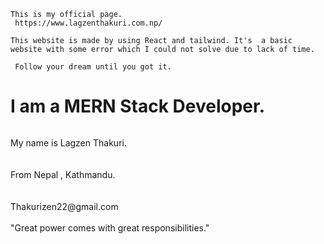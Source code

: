     This is my official page.
     https://www.lagzenthakuri.com.np/

    This website is made by using React and tailwind. It's  a basic website with some error which I could not solve due to lack of time.   

     Follow your dream until you got it.

 <div className="grid grid-cols-1 xl:grid-cols-2 justify-center items-center text-center m-2.5  dark:bg-stone-950	 dark:text-white ">
        <div>
        <h1 className="font-bold font-mono text-2xl">I am a MERN Stack Developer.</h1>
        </div>
        <div className=" rounded-full sm:border grid grid-cols-1 sm:grid-cols-2  p-4 m-2.5 hover:ring-2  dark:bg-stone-950	 dark:text-white">
          <img src={profile} alt=""  className=" flex  h-64 hover:ring-4 rounded-full hover:shadow-2xl  dark:bg-stone-950	" />
            <p className="font-mono text-xl mr-10 mt-4  dark:bg-stone-950	">My name is 
            <span className="font-bold"> Lagzen Thakuri.</span> 
             <br /> <br /> <br />
             From <span className="font-bold"> Nepal , Kathmandu.</span>
             <br /> <br /> <br />
            Thakurizen22@gmail.com
                  <br /> <br />
               "Great power comes with great responsibilities."
            </p>
        </div> 
        </div>
            </p>
        </div> 
        </div>
